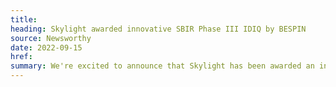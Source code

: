 ```yaml
---
title:
heading: Skylight awarded innovative SBIR Phase III IDIQ by BESPIN
source: Newsworthy
date: 2022-09-15
href:
summary: We're excited to announce that Skylight has been awarded an innovative SBIR Phase III IDIQ by BESPIN. Through this vehicle, the U.S. Air Force will be able to engage with the BESPIN Design Studio for a variety of services related to delivering better user experiences at scale, supported by the Skylight team.
---
```


